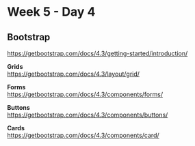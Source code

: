 # Week 5 - Day 4


## Bootstrap

https://getbootstrap.com/docs/4.3/getting-started/introduction/

**Grids**  
https://getbootstrap.com/docs/4.3/layout/grid/


**Forms**  
https://getbootstrap.com/docs/4.3/components/forms/


**Buttons**  
https://getbootstrap.com/docs/4.3/components/buttons/

**Cards**  
https://getbootstrap.com/docs/4.3/components/card/

